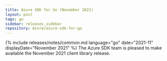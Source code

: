```yaml
---
title: Azure SDK for Go (November 2021)
layout: post
tags: go
sidebar: releases_sidebar
repository: Azure/azure-sdk-for-go
---
```

{% include releases/notes/common.md language="go" date="2021-11" displayDate="November 2021" %}
The Azure SDK team is pleased to make available the November 2021 client library release.